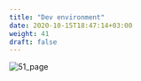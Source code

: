 ```yaml
---
title: "Dev environment​"
date: 2020-10-15T18:47:14+03:00
weight: 41
draft: false
---
```


![51_page](/images/module1/51_page.png)
